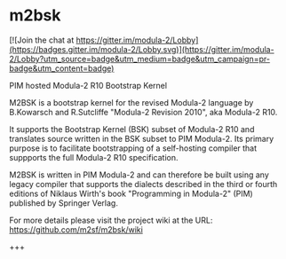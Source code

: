 # m2bsk

[![Join the chat at https://gitter.im/modula-2/Lobby](https://badges.gitter.im/modula-2/Lobby.svg)](https://gitter.im/modula-2/Lobby?utm_source=badge&utm_medium=badge&utm_campaign=pr-badge&utm_content=badge)

PIM hosted Modula-2 R10 Bootstrap Kernel

M2BSK is a bootstrap kernel for the revised Modula-2 language by B.Kowarsch and R.Sutcliffe "Modula-2 Revision 2010", aka Modula-2 R10.

It supports the Bootstrap Kernel (BSK) subset of Modula-2 R10 and translates source written in the BSK subset to PIM Modula-2.  Its primary purpose is to facilitate bootstrapping of a self-hosting compiler that suppports the full Modula-2 R10 specification.

M2BSK is written in PIM Modula-2 and can therefore be built using any legacy compiler that supports the dialects described in the third or fourth editions of Niklaus Wirth's book "Programming in Modula-2" (PIM) published by Springer Verlag.

For more details please visit the project wiki at the URL:
https://github.com/m2sf/m2bsk/wiki

+++
